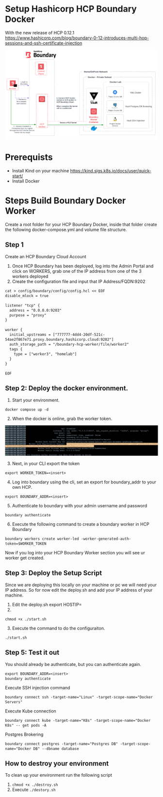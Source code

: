 # Setup Hashicorp HCP Boundary Docker

With the new release of HCP 0.12.1
https://www.hashicorp.com/blog/boundary-0-12-introduces-multi-hop-sessions-and-ssh-certificate-injection

![title](./images/dockerlab_v1.png)

# Prerequists 
* Install Kind on your machine https://kind.sigs.k8s.io/docs/user/quick-start/
* Install Docker 

# Steps Build Boundary Docker Worker
Create a root folder for your HCP Boundary Docker, inside that folder create the following docker-compose.yml and volume file structure.

## Step 1
Create an HCP Boundary Cloud Account

1. Once HCP Boundary has been deployed, log into the Admin Portal and click on WORKERS, grab one of the IP address from one of the 3 workers deployed
2. Create the configuration file and input that IP Address/FQDN:9202 

```
cat > config/boundary/config/config.hcl << EOF
disable_mlock = true

listener "tcp" {
  address = "0.0.0.0:9203"
  purpose = "proxy"
}

worker {
  initial_upstreams = ["777777-4dd4-20df-521c-54ae2f867e71.proxy.boundary.hashicorp.cloud:9202"]
  auth_storage_path = "/boundary-hcp-worker/file/worker2"
  tags {
    type = ["worker3", "homelab"]
  }
}

EOF
```
## Step 2: Deploy the docker environment. 

1. Start your environment.
 
```
docker compose up -d
```

2. When the docker is online, grab the worker token.

![title](./images/dockerhcp.png)

3. Next, in your CLI export the token

```
export WORKER_TOKEN=<insert>
```

4. Log into boundary using the cli, set an export for boundary_addr to your own HCP.

```
export BOUNDARY_ADDR=<insert>
```

5. Authenticate to boundary with your admin username and password

```
boundary authenticate 
```

6. Execute the following command to create a boundary worker in HCP Boundary

```
boundary workers create worker-led -worker-generated-auth-token=$WORKER_TOKEN
```

Now if you log into your HCP Boundary Worker section you will see ur worker get created.


## Step 3: Deploy the Setup Script
Since we are deploying this locally on your machine or pc we will need your IP address. So for now edit the deploy.sh and add your IP address of your machine. 

1. Edit the deploy.sh export HOSTIP=<insert your pc ip>
2. 

``` 
chmod +x ./start.sh 
```
3. Execute the command to do the configuraiton.

```
./start.sh
```


## Step 5: Test it out
You should already be authenticate, but you can authenticate again.  
```
export BOUNDARY_ADDR=<insert>
boundary authenticate 
```

Execute SSH injection command

```
boundary connect ssh -target-name="Linux" -target-scope-name="Docker Servers"
```


Execute Kube connection 

```
boundary connect kube -target-name="K8s" -target-scope-name="Docker K8s" -- get pods -A
```


Postgres Brokering 

```
boundary connect postgres -target-name="Postgres DB" -target-scope-name="Docker DB" --dbname database
```

## How to destroy your environment
To clean up your environment run the following script
1. ``` chmod +x ./destroy.sh ```
3. Execute ``` ./destory.sh  ```